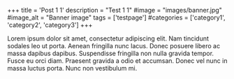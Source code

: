 +++
title = 'Post 1 1'
description = "Test 1 1"
#image = "images/banner.jpg"
#image_alt = "Banner image"
tags = ['testpage']
#categories = ['category1', 'category2', 'category3']
+++

Lorem ipsum dolor sit amet, consectetur adipiscing elit. Nam tincidunt sodales leo ut porta. Aenean fringilla nunc lacus. Donec posuere libero ac massa dapibus dapibus. Suspendisse fringilla non nulla gravida tempor. Fusce eu orci diam. Praesent gravida a odio et accumsan. Donec vel nunc in massa luctus porta. Nunc non vestibulum mi.
